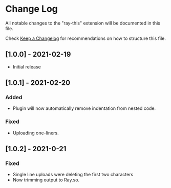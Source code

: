 # Change Log

All notable changes to the "ray-this" extension will be documented in this file.

Check [Keep a Changelog](http://keepachangelog.com/) for recommendations on how to structure this file.

## [1.0.0] - 2021-02-19

- Initial release

## [1.0.1] - 2021-02-20

### Added
- Plugin will now automatically remove indentation from nested code.
### Fixed
- Uploading one-liners.

## [1.0.2] - 2021-0-21

### Fixed
- Single line uploads were deleting the first two characters
- Now trimming output to Ray.so.